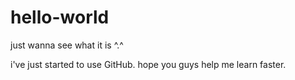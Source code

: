 # hello-world
just wanna see what it is ^.^

i've just started to use GitHub. hope you guys help me learn faster.
